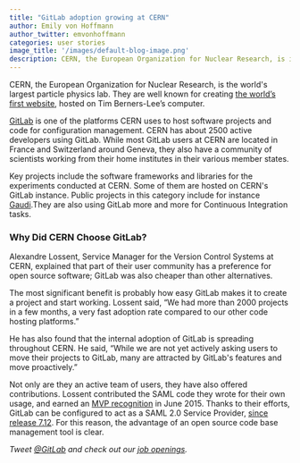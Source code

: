 ```yaml
---
title: "GitLab adoption growing at CERN"
author: Emily von Hoffmann
author_twitter: emvonhoffmann
categories: user stories
image_title: '/images/default-blog-image.png'
description: CERN, the European Organization for Nuclear Research, is increasingly using GitLab to host software projects and code for configuration management.
---
```


CERN, the European Organization for Nuclear Research, is the world's largest particle physics lab. They are well known for creating [the world’s first website](http://home.cern/topics/birth-web), hosted on Tim Berners-Lee’s computer. 

[GitLab](http://about.gitlab.com) is one of the platforms CERN uses to host software projects and code for configuration management. CERN has about 2500 active developers using GitLab. While most GitLab users at CERN are located in France and Switzerland around Geneva, they also have a community of scientists working from their home institutes in their various member states.

<!-- more -->

Key projects include the software frameworks and libraries for the experiments conducted at CERN. Some of them are hosted on CERN's GitLab instance. Public projects in this category include for instance [Gaudi](https://gitlab.cern.ch/gaudi/Gaudi).They are also using GitLab more and more for Continuous Integration tasks.

### Why Did CERN Choose GitLab?

Alexandre Lossent, Service Manager for the Version Control Systems at CERN, explained that part of their user community has a preference for open source software; GitLab was also cheaper than other alternatives. 

The most significant benefit is probably how easy GitLab makes it to create a project and start working. Lossent said, “We had more than 2000 projects in a few months, a very fast adoption rate compared to our other code hosting platforms.” 

He has also found that the internal adoption of GitLab is spreading throughout CERN. He said, “While we are not yet actively asking users to move their projects to GitLab, many are attracted by GitLab's features and move proactively.”

Not only are they an active team of users, they have also offered contributions. Lossent contributed the SAML code they wrote for their own usage, and earned an [MVP recognition](https://about.gitlab.com/mvp/) in June 2015. Thanks to their efforts, GitLab can be configured to act as a SAML 2.0 Service Provider, [since release 7.12](https://about.gitlab.com/2015/06/22/gitlab-7-12-released/). For this reason, the advantage of an open source code base management tool is clear. 


_Tweet [@GitLab](https://twitter.com/gitlab) and check out our [job openings](https://about.gitlab.com/jobs/)._ 
